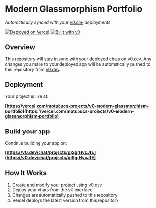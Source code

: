 # Modern Glassmorphism Portfolio

*Automatically synced with your [v0.dev](https://v0.dev) deployments*

[![Deployed on Vercel](https://img.shields.io/badge/Deployed%20on-Vercel-black?style=for-the-badge&logo=vercel)](https://vercel.com/motubucs-projects/v0-modern-glassmorphism-portfolio)
[![Built with v0](https://img.shields.io/badge/Built%20with-v0.dev-black?style=for-the-badge)](https://v0.dev/chat/projects/gjSgrHycJfE)

## Overview

This repository will stay in sync with your deployed chats on [v0.dev](https://v0.dev).
Any changes you make to your deployed app will be automatically pushed to this repository from [v0.dev](https://v0.dev).

## Deployment

Your project is live at:

**[https://vercel.com/motubucs-projects/v0-modern-glassmorphism-portfolio](https://vercel.com/motubucs-projects/v0-modern-glassmorphism-portfolio)**

## Build your app

Continue building your app on:

**[https://v0.dev/chat/projects/gjSgrHycJfE](https://v0.dev/chat/projects/gjSgrHycJfE)**

## How It Works

1. Create and modify your project using [v0.dev](https://v0.dev)
2. Deploy your chats from the v0 interface
3. Changes are automatically pushed to this repository
4. Vercel deploys the latest version from this repository